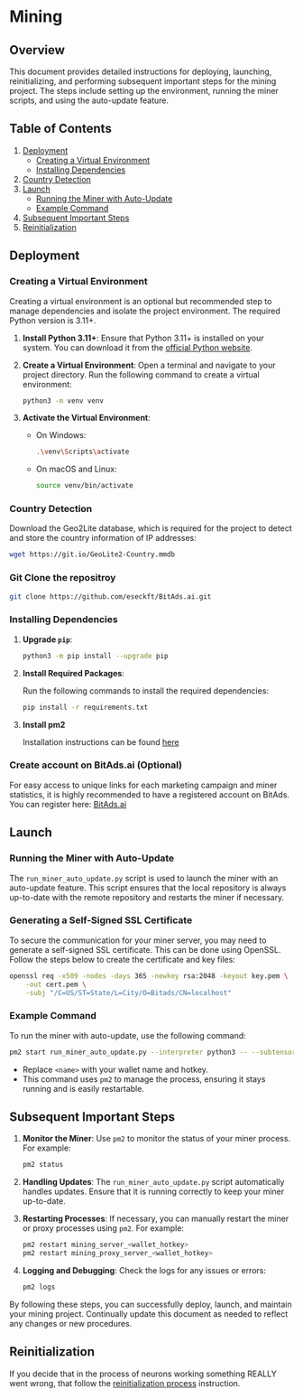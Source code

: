 # Mining

## Overview

This document provides detailed instructions for deploying, launching, reinitializing, and performing subsequent
important steps for the mining project. The steps include setting up the environment, running the miner scripts, and
using the auto-update feature.

## Table of Contents

1. [Deployment](#deployment)
    - [Creating a Virtual Environment](#creating-a-virtual-environment)
    - [Installing Dependencies](#installing-dependencies)
2. [Country Detection](#country-detection)
3. [Launch](#launch)
    - [Running the Miner with Auto-Update](#running-the-miner-with-auto-update)
    - [Example Command](#example-command)
4. [Subsequent Important Steps](#subsequent-important-steps)
5. [Reinitialization](#reinitialization)

## Deployment

### Creating a Virtual Environment

Creating a virtual environment is an optional but recommended step to manage dependencies and isolate the project
environment. The required Python version is 3.11+.

1. **Install Python 3.11+**:
   Ensure that Python 3.11+ is installed on your system. You can download it from
   the [official Python website](https://www.python.org/downloads/).

2. **Create a Virtual Environment**:
   Open a terminal and navigate to your project directory. Run the following command to create a virtual environment:

   ```bash
   python3 -m venv venv
   ```

3. **Activate the Virtual Environment**:
    - On Windows:

      ```bash
      .\venv\Scripts\activate
      ```

    - On macOS and Linux:

      ```bash
      source venv/bin/activate
      ```

### Country Detection

Download the Geo2Lite database, which is required for the project to detect and store the country information of IP
addresses:

```bash
wget https://git.io/GeoLite2-Country.mmdb
```

### Git Clone the repositroy

```bash
git clone https://github.com/eseckft/BitAds.ai.git
```

### Installing Dependencies

1. **Upgrade `pip`**:

   ```bash
   python3 -m pip install --upgrade pip
   ```

2. **Install Required Packages**:

   Run the following commands to install the required dependencies:

   ```bash
   pip install -r requirements.txt
   ```
   
3. **Install pm2**

   Installation instructions can be found [here](https://pm2.io/docs/runtime/guide/installation/)

### Create account on BitAds.ai (Optional)

For easy access to unique links for each marketing campaign and miner statistics, it is highly recommended to have a registered account on BitAds. You can register here: [BitAds.ai](https://bitads.ai/register)  <br>


## Launch

### Running the Miner with Auto-Update

The `run_miner_auto_update.py` script is used to launch the miner with an auto-update feature. This script ensures that
the local repository is always up-to-date with the remote repository and restarts the miner if necessary.

### Generating a Self-Signed SSL Certificate

To secure the communication for your miner server, you may need to generate a self-signed SSL certificate. This can be
done using OpenSSL. Follow the steps below to create the certificate and key files:

```bash
openssl req -x509 -nodes -days 365 -newkey rsa:2048 -keyout key.pem \
    -out cert.pem \
    -subj "/C=US/ST=State/L=City/O=Bitads/CN=localhost"
```

### Example Command

To run the miner with auto-update, use the following command:

```bash
pm2 start run_miner_auto_update.py --interpreter python3 -- --subtensor.network local --wallet.name <name> --wallet.hotkey <name>
```

- Replace `<name>` with your wallet name and hotkey.
- This command uses `pm2` to manage the process, ensuring it stays running and is easily restartable.

## Subsequent Important Steps

1. **Monitor the Miner**:
   Use `pm2` to monitor the status of your miner process. For example:

   ```bash
   pm2 status
   ```

2. **Handling Updates**:
   The `run_miner_auto_update.py` script automatically handles updates. Ensure that it is running correctly to keep your
   miner up-to-date.

3. **Restarting Processes**:
   If necessary, you can manually restart the miner or proxy processes using `pm2`. For example:

   ```bash
   pm2 restart mining_server_<wallet_hotkey>
   pm2 restart mining_proxy_server_<wallet_hotkey>
   ```

4. **Logging and Debugging**:
   Check the logs for any issues or errors:

   ```bash
   pm2 logs
   ```

By following these steps, you can successfully deploy, launch, and maintain your mining project. Continually update this
document as needed to reflect any changes or new procedures.

## Reinitialization

If you decide that in the process of neurons working something REALLY went wrong,
that follow the [reinitialization process](reinitialization.md) instruction.
